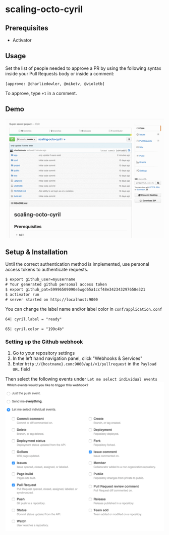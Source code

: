 # scaling-octo-cyril

## Prerequisites
* Activator

## Usage

Set the list of people needed to approve a PR by using the following syntax inside your Pull Requests body or inside a comment:

`[approve: @charliedowler, @miketv, @violetb]`

To approve, type `+1` in a comment.

## Demo

![demo.gif](demo.gif)

## Setup & Installation
Until the correct authentication method is implemented, use personal access tokens to authenticate requests.
```
$ export github_user=myusername
# Your generated github personal access token
$ export github_pat=59996509090e5wgd65a1ccf48e342343297658e321
$ activator run
# server started on http://localhost:9000
```

You can change the label name and/or label color in `conf/application.conf`

`64| cyril.label = "ready"`

`65| cyril.color = "199c4b"`

### Setting up the Github webhook

1. Go to your repository settings
2. In the left hand navigation panel, click "Webhooks & Services"
3. Enter `http://{hostname}.com:9000/api/v1/pullrequest` in the `Payload URL` field

Then select the following events under `Let me select individual events`
![webhook-config.png](webhook-config.png)
